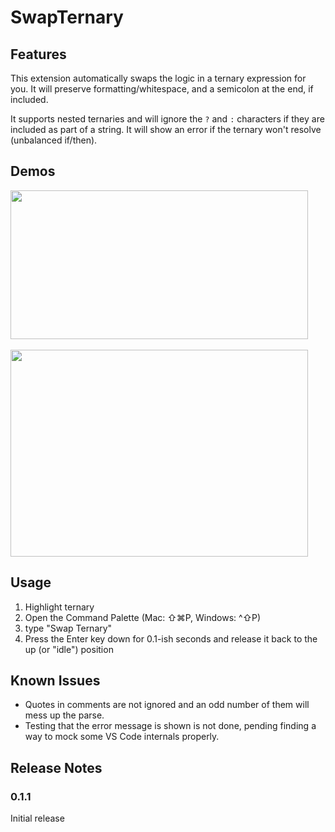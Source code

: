 # SwapTernary

## Features

This extension automatically swaps the logic in a ternary expression for you.  It will preserve formatting/whitespace, and a semicolon at the end, if included.

It supports nested ternaries and will ignore the `?` and `:` characters if they are included as part of a string.  It will show an error if the ternary won't resolve (unbalanced if/then).

## Demos

<img src="https://j.gifs.com/oV5V2L.gif" width="476" height="238"/>
<br />
<br />

<img src="https://j.gifs.com/JyoyZK.gif" width="476" height="331"/>

## Usage

1. Highlight ternary
2. Open the Command Palette (Mac: ⇧⌘P, Windows: ^⇧P)
3. type "Swap Ternary"
4. Press the Enter key down for 0.1-ish seconds and release it back to the up (or "idle") position

## Known Issues

- Quotes in comments are not ignored and an odd number of them will mess up the parse.
- Testing that the error message is shown is not done, pending finding a way to mock some VS Code internals properly.

## Release Notes

### 0.1.1

Initial release
